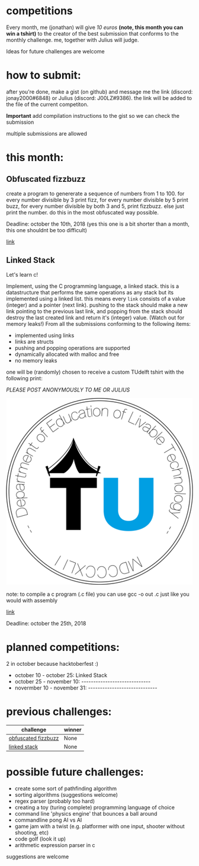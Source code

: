 # competitions


Every month, me (jonathan) will give *10 euros* __(note, this month you can win a tshirt)__ to the creator of the best submission that conforms to the monthly challenge.
me, together with Julius will judge.

Ideas for future challenges are welcome

# how to submit:

after you're done, make a gist (on github) and message me the link (discord: jonay2000#6848) or Julius (discord: J00LZ#9386). the link will be added to the file of the current competiton.

**Important** add compilation instructions to the gist so we can check the submission

multiple submissions are allowed

# this month:

## Obfuscated fizzbuzz

create a program to genererate a sequence of numbers from 1 to 100. for every number divisible by 3 print fizz, for every number divisible by 5 print buzz, for every number divisible by both 3 and 5, print fizzbuzz. else just print the number. do this in the most obfuscated way possible.

Deadline: october the 10th, 2018
(yes this one is a bit shorter than a month, this one shouldnt be too difficult)

[link](obfuscated%20fizzbuzz/README.md)

## Linked Stack
Let's learn c! 

Implement, using the C programming language, a linked stack. this is a datastructure that performs the same operations as any stack but its implemented using a linked list. this means every `link` consists of a value (integer) and a pointer (next link). pushing to the stack should make a new link pointing to the previous last link, and popping from the stack should destroy the last created link and return it's (integer) value. (Watch out for memory leaks!) From all the submissions conforming to the following items:

* implemented using links
* links are structs
* pushing and popping operations are supported
* dynamically allocated with malloc and free
* no memory leaks

one will be (randomly) chosen to receive a custom TUdelft tshirt with the following print:

*PLEASE POST ANONYMOUSLY TO ME OR JULIUS*

![logo](resources/tshirtlogo.png "logo")

note: to compile a c program (.c file) you can use gcc -o out <filename>.c just like you would with assembly

[link](linkedstack/README.md)

Deadline: october the 25th, 2018

# planned competitions:

2 in october because hacktoberfest :)

* october 10 - october 25: Linked Stack    
* october 25 - november 10: -----------------------------    
* novermber 10 - november 31: -----------------------------    

# previous challenges:

| challenge | winner | 
| --------- | ------ | 
| [obfuscated fizzbuzz](obfuscated%20fizzbuzz/README.md) | None	|
| [linked stack](linkedstack/README.md) | None |



# possible future challenges:

* create some sort of pathfinding algorithm
* sorting algorithms (suggestions welcome)
* regex parser (probably too hard)
* creating a toy (turing complete) programming language of choice
* command line 'physics engine' that bounces a ball around
* commandline pong AI vs AI
* game jam with a twist (e.g. platformer with one input, shooter without shooting, etc)
* code golf (look it up)
* arithmetic expression parser in c

suggestions are welcome
